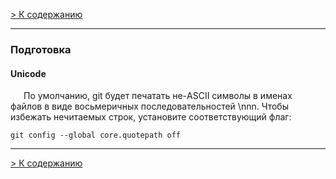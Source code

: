 [> К содержанию](./readme.md)

---

### Подготовка

#### **Unicode**

&ensp;&ensp;&ensp;По умолчанию, git будет печатать не-ASCII символы в именах файлов в виде восьмеричных последовательностей \nnn. Чтобы избежать нечитаемых строк, установите соответствующий флаг:

```bash=
git config --global core.quotepath off
```
---

[> К содержанию](./readme.md)